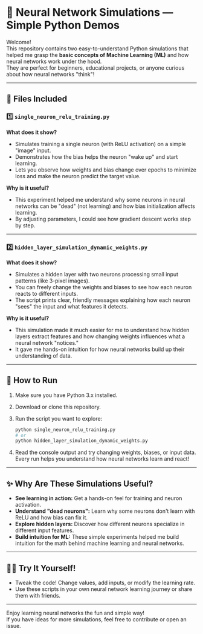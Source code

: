# 🧠 Neural Network Simulations — Simple Python Demos

Welcome!  
This repository contains two easy-to-understand Python simulations that helped me grasp the **basic concepts of Machine Learning (ML)** and how neural networks work under the hood.  
They are perfect for beginners, educational projects, or anyone curious about how neural networks "think"!

---

## 📁 Files Included

### 1️⃣ `single_neuron_relu_training.py`

**What does it show?**

- Simulates training a single neuron (with ReLU activation) on a simple "image" input.
- Demonstrates how the bias helps the neuron "wake up" and start learning.
- Lets you observe how weights and bias change over epochs to minimize loss and make the neuron predict the target value.

**Why is it useful?**
- This experiment helped me understand why some neurons in neural networks can be "dead" (not learning) and how bias initialization affects learning.
- By adjusting parameters, I could see how gradient descent works step by step.

---

### 2️⃣ `hidden_layer_simulation_dynamic_weights.py`

**What does it show?**

- Simulates a hidden layer with two neurons processing small input patterns (like 3-pixel images).
- You can freely change the weights and biases to see how each neuron reacts to different inputs.
- The script prints clear, friendly messages explaining how each neuron "sees" the input and what features it detects.

**Why is it useful?**
- This simulation made it much easier for me to understand how hidden layers extract features and how changing weights influences what a neural network "notices."
- It gave me hands-on intuition for how neural networks build up their understanding of data.

---

## 🚀 How to Run

1. Make sure you have Python 3.x installed.
2. Download or clone this repository.
3. Run the script you want to explore:
   ```bash
   python single_neuron_relu_training.py
   # or
   python hidden_layer_simulation_dynamic_weights.py
   ```

4. Read the console output and try changing weights, biases, or input data.  
   Every run helps you understand how neural networks learn and react!

---

## ✨ Why Are These Simulations Useful?

- **See learning in action:** Get a hands-on feel for training and neuron activation.
- **Understand "dead neurons":** Learn why some neurons don't learn with ReLU and how bias can fix it.
- **Explore hidden layers:** Discover how different neurons specialize in different input features.
- **Build intuition for ML:** These simple experiments helped me build intuition for the math behind machine learning and neural networks.

---

## 👩‍💻 Try It Yourself!

- Tweak the code! Change values, add inputs, or modify the learning rate.
- Use these scripts in your own neural network learning journey or share them with friends.

---

Enjoy learning neural networks the fun and simple way!  
If you have ideas for more simulations, feel free to contribute or open an issue.
